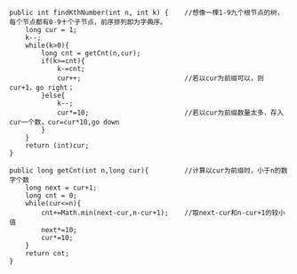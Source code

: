     public int findKthNumber(int n, int k) {    //想像一棵1-9九个根节点的树，每个节点都有0-9十个子节点，前序排列即为字典序。
        long cur = 1;
        k--;
        while(k>0){
            long cnt = getCnt(n,cur);
            if(k>=cnt){               
                k-=cnt;   
                cur++;                          //若以cur为前缀可以，则cur+1，go right；
            }else{
                k--;
                cur*=10;                        //若以cur为前缀数量太多，存入cur一个数，cur=cur*10,go down
            }
        }
        return (int)cur;
    }

    public long getCnt(int n,long cur){         //计算以cur为前缀时，小于n的数字个数
        long next = cur+1;
        long cnt = 0;
        while(cur<=n){
            cnt+=Math.min(next-cur,n-cur+1);    //取next-cur和n-cur+1的较小值
            next*=10;
            cur*=10;
        }
        return cnt;
    }
